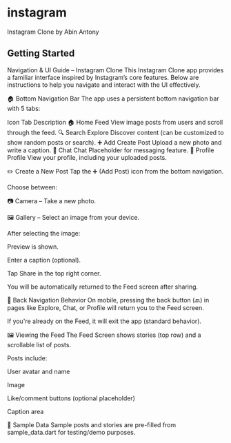 # instagram

Instagram Clone by Abin Antony

## Getting Started

Navigation & UI Guide – Instagram Clone
This Instagram Clone app provides a familiar interface inspired by Instagram’s core features. Below are instructions to help you navigate and interact with the UI effectively.

🏠 Bottom Navigation Bar
The app uses a persistent bottom navigation bar with 5 tabs:

Icon	Tab	Description
🏠 Home	Feed	View image posts from users and scroll through the feed.
🔍 Search	Explore	Discover content (can be customized to show random posts or search).
➕ Add	Create Post	Upload a new photo and write a caption.
💬 Chat	Chat	Placeholder for messaging feature.
👤 Profile	Profile	View your profile, including your uploaded posts.

✏️ Create a New Post
Tap the ➕ (Add Post) icon from the bottom navigation.

Choose between:

📷 Camera – Take a new photo.

🖼️ Gallery – Select an image from your device.

After selecting the image:

Preview is shown.

Enter a caption (optional).

Tap Share in the top right corner.

You will be automatically returned to the Feed screen after sharing.

🔁 Back Navigation Behavior
On mobile, pressing the back button (🔙) in pages like Explore, Chat, or Profile will return you to the Feed screen.

If you're already on the Feed, it will exit the app (standard behavior).

🖼️ Viewing the Feed
The Feed Screen shows stories (top row) and a scrollable list of posts.

Posts include:

User avatar and name

Image

Like/comment buttons (optional placeholder)

Caption area

🧪 Sample Data
Sample posts and stories are pre-filled from sample_data.dart for testing/demo purposes.


